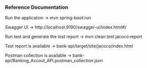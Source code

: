
### Reference Documentation
Run the application -> mvn spring-boot:run

Swagger UI -> http://localhost:9190/swagger-ui/index.html#/

Run test and generate the test report -> mvn clean test jacoco:report

Test report is available -> bank-api/target/site/jacoco/index.html

Postman collection is available -> bank-api/Banking_Accout_API.postman_collection.json